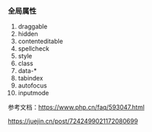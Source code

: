 ### 全局属性

1. draggable
2. hidden
3. contenteditable
4. spellcheck
5. style
6. class
7. data-*
8. tabindex
9. autofocus
10. inputmode

参考文档：https://www.php.cn/faq/593047.html

https://juejin.cn/post/7242499021172080699
